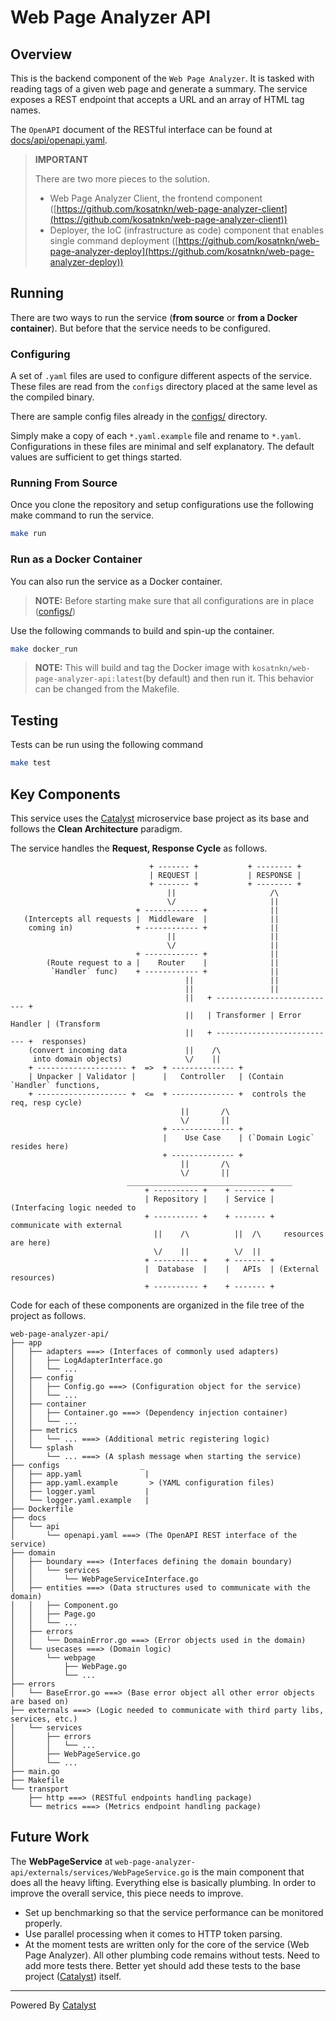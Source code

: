 # Web Page Analyzer API

## Overview
This is the backend component of the `Web Page Analyzer`. It is tasked with reading tags of a given web page and generate a summary. The service exposes a REST endpoint that accepts a URL and an array of HTML tag names.

The `OpenAPI` document of the RESTful interface can be found at [docs/api/openapi.yaml](https://github.com/kosatnkn/web-page-analyzer-api/blob/main/docs/api/openapi.yaml).

> **IMPORTANT**
>
> There are two more pieces to the solution.
> - Web Page Analyzer Client, the frontend component ([https://github.com/kosatnkn/web-page-analyzer-client](https://github.com/kosatnkn/web-page-analyzer-client))
> - Deployer, the IoC (infrastructure as code) component that enables single command deployment ([https://github.com/kosatnkn/web-page-analyzer-deploy](https://github.com/kosatnkn/web-page-analyzer-deploy))

## Running
There are two ways to run the service (**from source** or **from a Docker container**). But before that the service needs to be configured.

### Configuring
A set of `.yaml` files are used to configure different aspects of the service. These files are read from the `configs` directory placed at the same level as the compiled binary.

There are sample config files already in the [configs/](https://github.com/kosatnkn/web-page-analyzer-api/tree/main/configs) directory.

Simply make a copy of each `*.yaml.example` file and rename to `*.yaml`. Configurations in these files are minimal and self explanatory. The default values are sufficient to get things started.

### Running From Source
Once you clone the repository and setup configurations use the following make command to run the service.
```bash
make run
```

### Run as a Docker Container
You can also run the service as a Docker container.

> **NOTE:** Before starting make sure that all configurations are in place ([configs/](https://github.com/kosatnkn/web-page-analyzer-api/tree/main/configs))

Use the following commands to build and spin-up the container.
```bash
make docker_run
```
> **NOTE:** This will build and tag the Docker image with `kosatnkn/web-page-analyzer-api:latest`(by default) and then run it. This behavior can be changed from the Makefile.

## Testing
Tests can be run using the following command
```bash
make test
```

## Key Components
This service uses the [Catalyst](https://github.com/kosatnkn/catalyst) microservice base project as its base and follows the **Clean Architecture** paradigm.

The service handles the **Request, Response Cycle** as follows.
```text
                               + ------- +           + -------- +
                               | REQUEST |           | RESPONSE |
                               + ------- +           + -------- +
                                   ||                     /\
                                   \/                     ||
                            + ------------ +              ||
   (Intercepts all requests |  Middleware  |              ||
    coming in)              + ------------ +              ||
                                   ||                     ||
                                   \/                     ||
                            + ------------ +              ||
        (Route request to a |    Router    |              ||
         `Handler` func)    + ------------ +              ||
                                       ||                 ||
                                       ||                 ||
                                       ||   + --------------------------- +
                                       ||   | Transformer | Error Handler | (Transform
                                       ||   + --------------------------- +  responses)
    (convert incoming data             ||    /\
     into domain objects)              \/    ||
    + -------------------- +  =>  + -------------- +
    | Unpacker | Validator |      |   Controller   | (Contain `Handler` functions,
    + -------------------- +  <=  + -------------- +  controls the req, resp cycle)
                                      ||       /\
                                      \/       ||
                                  + -------------- +
                                  |    Use Case    | (`Domain Logic` resides here)
                                  + -------------- +
                                      ||       /\
                                      \/       ||
                          _____________________________________
                              + ---------- +    + ------- +
                              | Repository |    | Service | (Interfacing logic needed to
                              + ---------- +    + ------- +  communicate with external
                                ||    /\          ||  /\     resources are here)
                                \/    ||          \/  ||
                              + ---------- +    + ------- +
                              |  Database  |    |   APIs  | (External resources)
                              + ---------- +    + ------- +
```

Code for each of these components are organized in the file tree of the project as follows.
```text
web-page-analyzer-api/
├── app
│   ├── adapters ===> (Interfaces of commonly used adapters)
│   │   ├── LogAdapterInterface.go
│   │   └── ...
│   ├── config
│   │   ├── Config.go ===> (Configuration object for the service)
│   │   └── ...
│   ├── container
│   │   ├── Container.go ===> (Dependency injection container)
│   │   └── ...
│   ├── metrics
│   │   └── ... ===> (Additional metric registering logic)
│   └── splash
│       └── ... ===> (A splash message when starting the service)
├── configs                  _
│   ├── app.yaml              |
│   ├── app.yaml.example       > (YAML configuration files)
│   ├── logger.yaml           |
│   └── logger.yaml.example   |
├── Dockerfile
├── docs
│   └── api
│       └── openapi.yaml ===> (The OpenAPI REST interface of the service)
├── domain
│   ├── boundary ===> (Interfaces defining the domain boundary)
│   │   └── services
│   │       └── WebPageServiceInterface.go
│   ├── entities ===> (Data structures used to communicate with the domain)
│   │   ├── Component.go
│   │   ├── Page.go
│   │   └── ...
│   ├── errors
│   │   └── DomainError.go ===> (Error objects used in the domain)
│   └── usecases ===> (Domain logic)
│       └── webpage
│           ├── WebPage.go
│           └── ...
├── errors
│   └── BaseError.go ===> (Base error object all other error objects are based on)
├── externals ===> (Logic needed to communicate with third party libs, services, etc.)
│   └── services
│       ├── errors
│       │   └── ...
│       ├── WebPageService.go
│       └── ...
├── main.go
├── Makefile
└── transport
    ├── http ===> (RESTful endpoints handling package)
    └── metrics ===> (Metrics endpoint handling package)
```

## Future Work
The **WebPageService** at `web-page-analyzer-api/externals/services/WebPageService.go` is the main component that does all the heavy lifting. Everything else is basically plumbing. In order to improve the overall service, this piece needs to improve.
- Set up benchmarking so that the service performance can be monitored properly.
- Use parallel processing when it comes to HTTP token parsing.
- At the moment tests are written only for the core of the service (Web Page Analyzer). All other plumbing code remains without tests. Need to add more tests there. Better yet should add these tests to the base project ([Catalyst](https://github.com/kosatnkn/catalyst)) itself.

---
Powered By [Catalyst](https://github.com/kosatnkn/catalyst)
